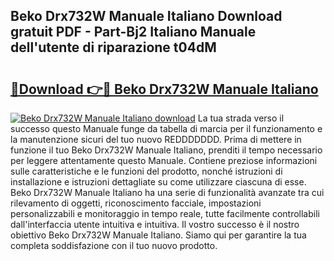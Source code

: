 ## Beko Drx732W Manuale Italiano Download gratuit PDF - Part-Bj2 Italiano Manuale dell'utente di riparazione t04dM

# <h2><a href="http://dff7rm.blite.top/?on=Beko+Drx732W+Manuale+Italiano">🔗Download 👉🔴 Beko Drx732W Manuale Italiano</a></h2>

[![Beko Drx732W Manuale Italiano download](https://i.imgur.com/lujVjoI.png)](http://dff7rm.blite.top/?on=Beko+Drx732W+Manuale+Italiano)
La tua strada verso il successo questo Manuale funge da tabella di marcia per il funzionamento e la manutenzione sicuri del tuo nuovo REDDDDDDD. Prima di mettere in funzione il tuo Beko Drx732W Manuale Italiano, prenditi il tempo necessario per leggere attentamente questo Manuale. Contiene preziose informazioni sulle caratteristiche e le funzioni del prodotto, nonché istruzioni di installazione e istruzioni dettagliate su come utilizzare ciascuna di esse. Beko Drx732W Manuale Italiano ha una serie di funzionalità avanzate tra cui rilevamento di oggetti, riconoscimento facciale, impostazioni personalizzabili e monitoraggio in tempo reale, tutte facilmente controllabili dall'interfaccia utente intuitiva e intuitiva. Il vostro successo è il nostro obiettivo Beko Drx732W Manuale Italiano. Siamo qui per garantire la tua completa soddisfazione con il tuo nuovo prodotto.

